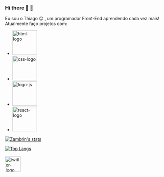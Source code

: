 ### Hi there 👋 :milky_way:

Eu sou o Thiago :blush: , um programador Front-End aprendendo cada vez mais! Atualmente faço projetos com:
<br>
- <img src="https://img.shields.io/badge/HTML5-E34F26?style=for-the-badge&logo=html5&logoColor=white" alt="html-logo" width="80px"/>
- <img src="https://img.shields.io/badge/CSS3-1572B6?style=for-the-badge&logo=css3&logoColor=white" alt="css-logo" width="80px"/>
- <img src="https://img.shields.io/badge/JavaScript-F7DF1E?style=for-the-badge&logo=javascript&logoColor=black" alt="logo-js" width="80px"/>
- <img src="https://img.shields.io/badge/React-20232A?style=for-the-badge&logo=react&logoColor=61DAFB" alt="react-logo" width="80px" margin-bottom="30px"/>
[![Zambrin's stats](https://github-readme-stats.vercel.app/api?username=Zambrinn)](https://github.com/anuraghazra/github-readme-stats)

[![Top Langs](https://github-readme-stats.vercel.app/api/top-langs/?username=Zambrinn)](https://github.com/anuraghazra/github-readme-stats)
<br>
<br>
<a href="https://twitter.com/zambrinn">
<img src="https://cdn.icon-icons.com/icons2/2428/PNG/512/twitter_black_logo_icon_147062.png" alt="twitter-logo" width="50px" height="50px" align="left" >
</a>

